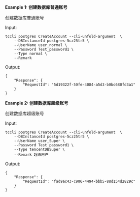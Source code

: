 **Example 1: 创建数据库普通账号**

创建数据库普通账号

Input: 

```
tccli postgres CreateAccount --cli-unfold-argument  \
    --DBInstanceId postgres-5cz25tr5 \
    --UserName user_normal \
    --Password Test_password1 \
    --Type normal \
    --Remark 
```

Output: 
```
{
    "Response": {
        "RequestId": "5d19322f-50fe-4084-a5d3-b0bc680fd3a1"
    }
}
```

**Example 2: 创建数据库超级账号**

创建数据库超级账号


Input: 

```
tccli postgres CreateAccount --cli-unfold-argument  \
    --DBInstanceId postgres-5cz25tr5 \
    --UserName user_Super \
    --Password Test_password1 \
    --Type tencentDBSuper \
    --Remark 超级用户
```

Output: 
```
{
    "Response": {
        "RequestId": "fad9ac43-c906-4494-bbb5-88d154d2829c"
    }
}
```


